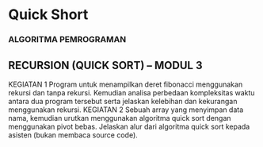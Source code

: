 # Quick Short


### ALGORITMA PEMROGRAMAN ###
## RECURSION (QUICK SORT) – MODUL 3 ##


KEGIATAN 1
Program untuk menampilkan deret fibonacci menggunakan rekursi dan
tanpa rekursi. Kemudian analisa perbedaan kompleksitas waktu antara dua
program tersebut serta jelaskan kelebihan dan kekurangan menggunakan rekursi.
KEGIATAN 2
Sebuah array yang menyimpan data nama, kemudian urutkan menggunakan
algoritma quick sort dengan menggunakan pivot bebas. Jelaskan alur dari
algoritma quick sort kepada asisten (bukan membaca source code).
